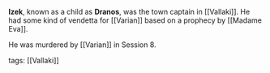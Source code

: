 **Izek**, known as a child as **Dranos**, was the town captain in [[Vallaki]]. He had some kind of vendetta for [[Varian]] based on a prophecy by [[Madame Eva]]. 

He was murdered by [[Varian]] in Session 8.

tags: [[Vallaki]]
